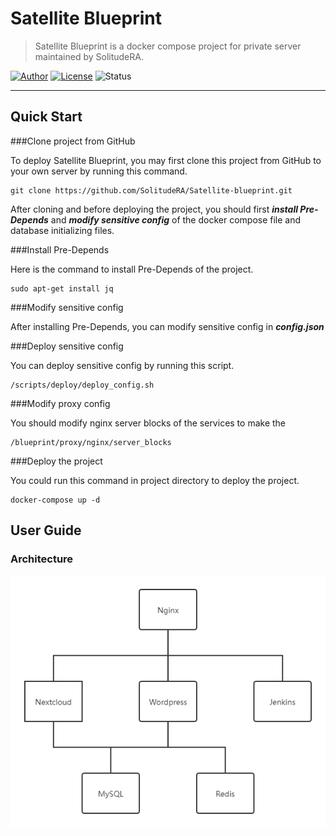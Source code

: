 # Satellite Blueprint

> Satellite Blueprint is a docker compose project for private server maintained by SolitudeRA.

[![Author](https://img.shields.io/badge/Author-SolitudeRA-ff69b4.svg?style=flat-square&logo=github)](https://www.protogalaxy.me)
[![License](https://img.shields.io/badge/License-MIT-blue.svg?style=flat-square&logo=opensourceinitiative)](https://choosealicense.com/licenses/mit/)
![Status](https://img.shields.io/badge/Status-Alpha-orange.svg?style=flat-square&logo=jenkins)

---

## Quick Start

###Clone project from GitHub 

To deploy Satellite Blueprint, you may first clone this project from GitHub to your own server by running this command.

```
git clone https://github.com/SolitudeRA/Satellite-blueprint.git
```

After cloning and before deploying the project, you should first ***install Pre-Depends*** and ***modify sensitive
config*** of the docker compose file and database initializing files.

###Install Pre-Depends

Here is the command to install Pre-Depends of the project.

```
sudo apt-get install jq
```

###Modify sensitive config

After installing Pre-Depends, you can modify sensitive config in ***config.json*** 

###Deploy sensitive config

You can deploy sensitive config by running this script.

```
/scripts/deploy/deploy_config.sh
```

###Modify proxy config

You should modify nginx server blocks of the services to make the 

```
/blueprint/proxy/nginx/server_blocks
```

###Deploy the project

You could run this command in project directory to deploy the project.

```
docker-compose up -d
```

## User Guide

### Architecture

![Server Architecture](README/Server.png "Server Architecture")